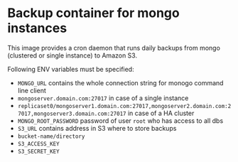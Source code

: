 # Backup container for mongo instances

This image provides a cron daemon that runs daily backups from mongo (clustered or single instance) to Amazon S3.

Following ENV variables must be specified:
 - `MONGO_URL` contains the whole connection string for monogo command line client
  - `mongoserver.domain.com:27017` in case of a single instance
  - `replicaset0/mongoserver1.domain.com:27017,mongoserver2.domain.com:27017,mongoserver3.domain.com:27017` in case of a HA cluster
 - `MONGO_ROOT_PASSWORD` password of user `root` who has access to all dbs
 - `S3_URL` contains address in S3 where to store backups
  - `bucket-name/directory`
 - `S3_ACCESS_KEY`
 - `S3_SECRET_KEY`